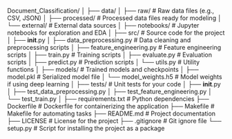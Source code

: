Document_Classification/
│
├── data/
│   ├── raw/                   # Raw data files (e.g., CSV, JSON)
│   ├── processed/             # Processed data files ready for modeling
│   └── external/              # External data sources
│
├── notebooks/                 # Jupyter notebooks for exploration and EDA
│
├── src/                       # Source code for the project
│   ├── __init__.py
│   ├── data_preprocessing.py  # Data cleaning and preprocessing scripts
│   ├── feature_engineering.py # Feature engineering scripts
│   ├── train.py               # Training scripts
│   ├── evaluate.py            # Evaluation scripts
│   ├── predict.py             # Prediction scripts
│   └── utils.py               # Utility functions
│
├── models/                    # Trained models and checkpoints
│   ├── model.pkl              # Serialized model file
│   └── model_weights.h5       # Model weights if using deep learning
│
├── tests/                     # Unit tests for your code
│   ├── __init__.py
│   ├── test_data_preprocessing.py
│   ├── test_feature_engineering.py
│   └── test_train.py
│
├── requirements.txt           # Python dependencies
├── Dockerfile                 # Dockerfile for containerizing the application
├── Makefile                   # Makefile for automating tasks
├── README.md                  # Project documentation
├── LICENSE                    # License for the project
├── .gitignore                 # Git ignore file
└── setup.py                   # Script for installing the project as a package
 
